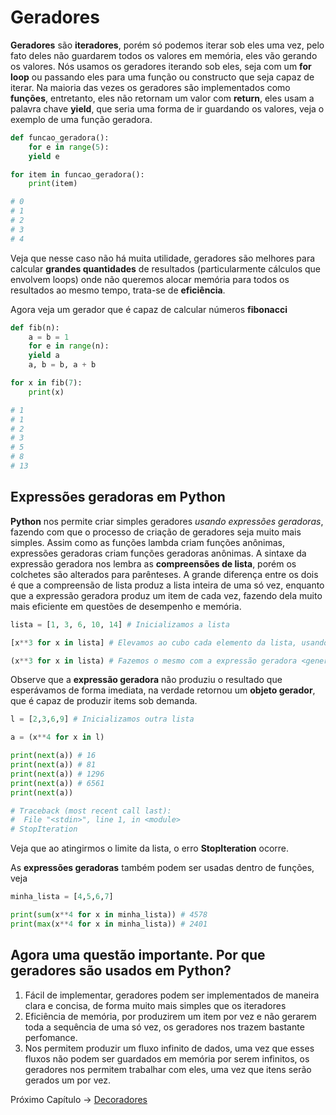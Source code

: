 # Geradores

**Geradores** são **iteradores**, porém só podemos iterar sob eles uma vez, pelo fato deles não guardarem todos os valores em memória, eles vão gerando os valores. Nós usamos os geradores iterando sob eles, seja com um **for loop** ou passando eles para uma função ou constructo que seja capaz de iterar. Na maioria das vezes os geradores são implementados como **funções**, entretanto, eles não retornam um valor com **return**, eles usam a palavra chave **yield**, que seria uma forma de ir guardando os valores, veja o exemplo de uma função geradora.

```python
def funcao_geradora():
    for e in range(5):
	yield e

for item in funcao_geradora():
    print(item)

# 0
# 1
# 2
# 3
# 4
```

Veja que nesse caso não há muita utilidade, geradores são melhores para calcular **grandes quantidades** de resultados (particularmente cálculos que envolvem loops) onde não queremos alocar memória para todos os resultados ao mesmo tempo, trata-se de **eficiência**. 

Agora veja um gerador que é capaz de calcular números **fibonacci**

```python
def fib(n):
    a = b = 1
    for e in range(n):
	yield a
	a, b = b, a + b

for x in fib(7):
    print(x)

# 1
# 1
# 2
# 3
# 5
# 8
# 13
```

## Expressões geradoras em **Python**

**Python** nos permite criar simples geradores *usando expressões geradoras*, fazendo com que o processo de criação de geradores seja muito mais simples. Assim como as funções lambda criam funções anônimas, expressões geradoras criam funções geradoras anônimas. A sintaxe da expressão geradora nos lembra as **compreensões de lista**, porém os colchetes são alterados para parênteses. A grande diferença entre os dois é que a compreensão de lista produz a lista inteira de uma só vez, enquanto que a expressão geradora produz um item de cada vez, fazendo dela muito mais eficiente em questões de desempenho e memória.

```python
lista = [1, 3, 6, 10, 14] # Inicializamos a lista

[x**3 for x in lista] # Elevamos ao cubo cada elemento da lista, usando uma compreensão de lista [1, 27, 216, 1000, 2744]

(x**3 for x in lista) # Fazemos o mesmo com a expressão geradora <generator object <genexpr> at 0x7f720eedb3b8>
```

Observe que a **expressão geradora** não produziu o resultado que esperávamos de forma imediata, na verdade retornou um **objeto gerador**, que é capaz de produzir items sob demanda.

```python
l = [2,3,6,9] # Inicializamos outra lista

a = (x**4 for x in l)

print(next(a)) # 16
print(next(a)) # 81
print(next(a)) # 1296
print(next(a)) # 6561
print(next(a)) 

# Traceback (most recent call last):
#  File "<stdin>", line 1, in <module>
# StopIteration
```

Veja que ao atingirmos o limite da lista, o erro **StopIteration** ocorre. 

As **expressões geradoras** também podem ser usadas dentro de funções, veja

```python
minha_lista = [4,5,6,7]

print(sum(x**4 for x in minha_lista)) # 4578
print(max(x**4 for x in minha_lista)) # 2401
```

## Agora uma questão importante. Por que geradores são usados em Python?

1. Fácil de implementar, geradores podem ser implementados de maneira clara e concisa, de forma muito mais simples que os iteradores
2. Eficiência de memória, por produzirem um item por vez e não gerarem toda a sequência de uma só vez, os geradores nos trazem bastante perfomance.
3. Nos permitem produzir um fluxo infinito de dados, uma vez que esses fluxos não podem ser guardados em memória por serem infinitos, os geradores nos permitem trabalhar com eles, uma vez que itens serão gerados um por vez.

Próximo Capítulo -> [Decoradores](https://github.com/the-akira/Python-Iluminado/blob/master/Capitulos/28.Decoradores.md)
